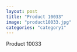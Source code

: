 ```yaml
---
layout: post
title: "Product 10033"
image: "product10033.jpg"
categories: "category1"
---
```

Product 10033
